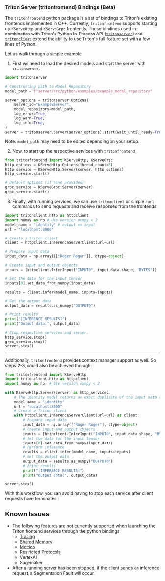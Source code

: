 <!--
# Copyright 2024, NVIDIA CORPORATION & AFFILIATES. All rights reserved.
#
# Redistribution and use in source and binary forms, with or without
# modification, are permitted provided that the following conditions
# are met:
#  * Redistributions of source code must retain the above copyright
#    notice, this list of conditions and the following disclaimer.
#  * Redistributions in binary form must reproduce the above copyright
#    notice, this list of conditions and the following disclaimer in the
#    documentation and/or other materials provided with the distribution.
#  * Neither the name of NVIDIA CORPORATION nor the names of its
#    contributors may be used to endorse or promote products derived
#    from this software without specific prior written permission.
#
# THIS SOFTWARE IS PROVIDED BY THE COPYRIGHT HOLDERS ``AS IS'' AND ANY
# EXPRESS OR IMPLIED WARRANTIES, INCLUDING, BUT NOT LIMITED TO, THE
# IMPLIED WARRANTIES OF MERCHANTABILITY AND FITNESS FOR A PARTICULAR
# PURPOSE ARE DISCLAIMED.  IN NO EVENT SHALL THE COPYRIGHT OWNER OR
# CONTRIBUTORS BE LIABLE FOR ANY DIRECT, INDIRECT, INCIDENTAL, SPECIAL,
# EXEMPLARY, OR CONSEQUENTIAL DAMAGES (INCLUDING, BUT NOT LIMITED TO,
# PROCUREMENT OF SUBSTITUTE GOODS OR SERVICES; LOSS OF USE, DATA, OR
# PROFITS; OR BUSINESS INTERRUPTION) HOWEVER CAUSED AND ON ANY THEORY
# OF LIABILITY, WHETHER IN CONTRACT, STRICT LIABILITY, OR TORT
# (INCLUDING NEGLIGENCE OR OTHERWISE) ARISING IN ANY WAY OUT OF THE USE
# OF THIS SOFTWARE, EVEN IF ADVISED OF THE POSSIBILITY OF SUCH DAMAGE.
-->
### Triton Server (tritonfrontend) Bindings (Beta)

The `tritonfrontend` python package is a set of bindings to Triton's existing
frontends implemented in C++. Currently, `tritonfrontend` supports starting up
`KServeHttp` and `KServeGrpc` frontends. These bindings used in-combination
with Triton's Python In-Process API ([`tritonserver`](https://github.com/triton-inference-server/core/tree/main/python/tritonserver))
and [`tritonclient`](https://github.com/triton-inference-server/client/tree/main/src/python/library)
extend the ability to use Triton's full feature set with a few lines of Python.

Let us walk through a simple example:
1. First we need to load the desired models and start the server with `tritonserver`.
```python
import tritonserver

# Constructing path to Model Repository
model_path = f"server/src/python/examples/example_model_repository"

server_options = tritonserver.Options(
    server_id="ExampleServer",
    model_repository=model_path,
    log_error=True,
    log_warn=True,
    log_info=True,
)
server = tritonserver.Server(server_options).start(wait_until_ready=True)
```
Note: `model_path` may need to be edited depending on your setup.


2. Now, to start up the respective services with `tritonfrontend`
```python
from tritonfrontend import KServeHttp, KServeGrpc
http_options = KServeHttp.Options(thread_count=5)
http_service = KServeHttp.Server(server, http_options)
http_service.start()

# Default options (if none provided)
grpc_service = KServeGrpc.Server(server)
grpc_service.start()
```

3. Finally, with running services, we can use `tritonclient` or simple `curl` commands to send requests and receive responses from the frontends.

```python
import tritonclient.http as httpclient
import numpy as np # Use version numpy < 2
model_name = "identity" # output == input
url = "localhost:8000"

# Create a Triton client
client = httpclient.InferenceServerClient(url=url)

# Prepare input data
input_data = np.array([["Roger Roger"]], dtype=object)

# Create input and output objects
inputs = [httpclient.InferInput("INPUT0", input_data.shape, "BYTES")]

# Set the data for the input tensor
inputs[0].set_data_from_numpy(input_data)

results = client.infer(model_name, inputs=inputs)

# Get the output data
output_data = results.as_numpy("OUTPUT0")

# Print results
print("[INFERENCE RESULTS]")
print("Output data:", output_data)

# Stop respective services and server.
http_service.stop()
grpc_service.stop()
server.stop()
```

---

Additionally, `tritonfrontend` provides context manager support as well. So steps 2-3, could also be achieved through:
```python
from tritonfrontend import KServeHttp
import tritonclient.http as httpclient
import numpy as np  # Use version numpy < 2

with KServeHttp.Server(server) as http_service:
    # The identity model returns an exact duplicate of the input data as output
    model_name = "identity"
    url = "localhost:8000"
    # Create a Triton client
    with httpclient.InferenceServerClient(url=url) as client:
        # Prepare input data
        input_data = np.array(["Roger Roger"], dtype=object)
        # Create input and output objects
        inputs = [httpclient.InferInput("INPUT0", input_data.shape, "BYTES")]
        # Set the data for the input tensor
        inputs[0].set_data_from_numpy(input_data)
        # Perform inference
        results = client.infer(model_name, inputs=inputs)
        # Get the output data
        output_data = results.as_numpy("OUTPUT0")
        # Print results
        print("[INFERENCE RESULTS]")
        print("Output data:", output_data)

server.stop()
```
With this workflow, you can avoid having to stop each service after client requests have terminated.


## Known Issues
- The following features are not currently supported when launching the Triton frontend services through the python bindings:
    - [Tracing](https://github.com/triton-inference-server/server/blob/main/docs/user_guide/trace.md)
    - [Shared Memory](https://github.com/triton-inference-server/server/blob/main/docs/protocol/extension_shared_memory.md)
    - [Metrics](https://github.com/triton-inference-server/server/blob/main/docs/user_guide/metrics.md)
    - [Restricted Protocols](https://github.com/triton-inference-server/server/blob/main/docs/customization_guide/inference_protocols.md#limit-endpoint-access-beta)
    - VertexAI
    - Sagemaker
- After a running server has been stopped, if the client sends an inference request, a Segmentation Fault will occur.